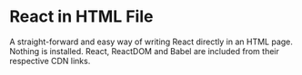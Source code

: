 # React in HTML File
A straight-forward and easy way of writing React directly in an HTML page. Nothing is installed. React, ReactDOM and Babel are included from their respective CDN links.
